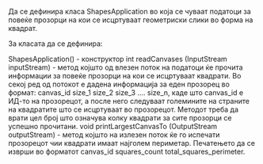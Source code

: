 Да се дефинира класа ShapesApplication во која се чуваат податоци за повеќе прозорци на кои се исцртуваат геометриски слики во форма на квадрат.

За класата да се дефинира:

ShapesApplication() - конструктор
int readCanvases (InputStream inputStream) - метод којшто од влезен поток на податоци ќе прочита информации за повеќе прозорци на кои се исцртуваат квадрати. Во секој ред од потокот е дадена информација за еден прозорец во формат: canvas_id size_1 size_2 size_3 …. size_n, каде што canvas_id е ИД-то на прозорецот, а после него следуваат големините на страните на квадратите што се исцртуваат во прозорецот. Методот треба да врати цел број што означува колку квадрати за сите прозорци се успешно прочитани.
void printLargestCanvasTo (OutputStream outputStream) - метод којшто на излезен поток ќе го испечати прозорецот чии квадрати имаат најголем периметар. Печатењето да се изврши во форматот canvas_id squares_count total_squares_perimeter.
